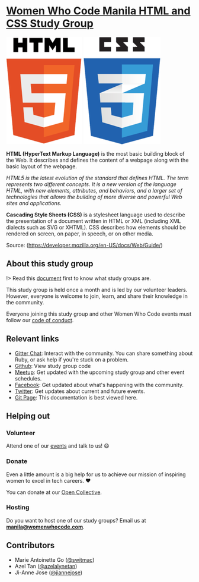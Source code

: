 # [Women Who Code Manila HTML and CSS Study Group](https://wwcodemanila.github.io/WWCodeManila-HTML.CSS/)

![alt text](_media/HTML.png "HTML") ![alt text](_media/CSS.png "CSS")

**HTML (HyperText Markup Language)** is the most basic building block of the Web. It describes and defines the 
content of a webpage along with the basic layout of the webpage.

*HTML5 is the latest evolution of the standard that defines HTML. The term represents two different concepts. 
It is a new version of the language HTML, with new elements, attributes, and behaviors, and a larger set of technologies 
that allows the building of more diverse and powerful Web sites and applications.*

**Cascading Style Sheets (CSS)** is a stylesheet language used to describe the presentation 
of a document written in HTML or XML (including XML dialects such as SVG or XHTML). CSS describes how elements should 
be rendered on screen, on paper, in speech, or on other media.

Source: (https://developer.mozilla.org/en-US/docs/Web/Guide/) 

## About this study group

!> Read this [document](wwcodemanila/study_groups.md) first to know what study groups are.

This study group is held once a month and is led by our volunteer leaders. However, everyone is welcome to join, learn, and share their knowledge in the community.

Everyone joining this study group and other Women Who Code events must follow our [code of conduct](https://github.com/WomenWhoCode/guidelines-resources/blob/master/code_of_conduct.md).

<!--
  UPDATE THIS:

  You can add other information about how your study group here.

  DO NOT remove the lines above (under "About this study group") as they are important reminders about study groups
-->

## Relevant links

<!--
  UPDATE THIS:

  Change Gitter and Github links to the ones corresponding to your study groups
-->
- [Gitter Chat](https://gitter.im/WWCodeManila/HTML-CSS): Interact with the community. You can share something about Ruby, or ask help if you're stuck on a problem.
- [Github](https://github.com/wwcodemanila/WWCodeManila-HTML.CSS): View study group code
- [Meetup](https://meetup.com/Women-Who-Code-Manila): Get updated with the upcoming study group and other event schedules.
- [Facebook](https://facebook.com/wwcodemanila): Get updated about what's happening with the community.
- [Twitter](https://twitter.com/wwcodemanila): Get updates about current and future events.
- [Git Page](https://wwcodemanila.github.io/WWCodeManila-HTML.CSS/): This documentation is best viewed here.  

## Helping out

### Volunteer

Attend one of our [events](https://bit.ly/wwcodemanilameetups) and talk to us! :smile:

### Donate

Even a little amount is a big help for us to achieve our mission of inspiring women to excel in tech careers. :heart:

You can donate at our [Open Collective](https://opencollective.com/wwcodemanila).

### Hosting

Do you want to host one of our study groups? Email us at **manila@womenwhocode.com**.

## Contributors

- Marie Antoinette Go ([@switmac](https://github.com/switmac))
- Azel Tan ([@azelalynetan](https://github.com/azelalynetan))
- Ji-Anne Jose ([@jiannejose](https://github.com/jiannejose))
